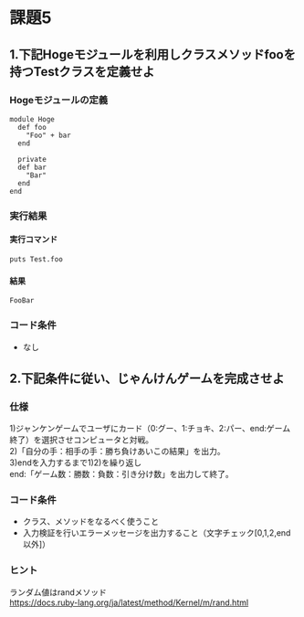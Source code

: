 # 課題5

## 1.下記Hogeモジュールを利用しクラスメソッドfooを持つTestクラスを定義せよ

### Hogeモジュールの定義
```
module Hoge
  def foo
    "Foo" + bar
  end

  private
  def bar
    "Bar"
  end
end
```

### 実行結果

#### 実行コマンド
```
puts Test.foo
```
#### 結果
```
FooBar
```

### コード条件
- なし

## 2.下記条件に従い、じゃんけんゲームを完成させよ

### 仕様
1)ジャンケンゲームでユーザにカード（0:グー、1:チョキ、2:パー、end:ゲーム終了）を選択させコンピュータと対戦。  
2)「自分の手：相手の手：勝ち負けあいこの結果」を出力。  
3)endを入力するまで1)2)を繰り返し  
end:「ゲーム数：勝数：負数：引き分け数」を出力して終了。  

### コード条件
- クラス、メソッドをなるべく使うこと
- 入力検証を行いエラーメッセージを出力すること（文字チェック[0,1,2,end以外]）

### ヒント
ランダム値はrandメソッド  
https://docs.ruby-lang.org/ja/latest/method/Kernel/m/rand.html


